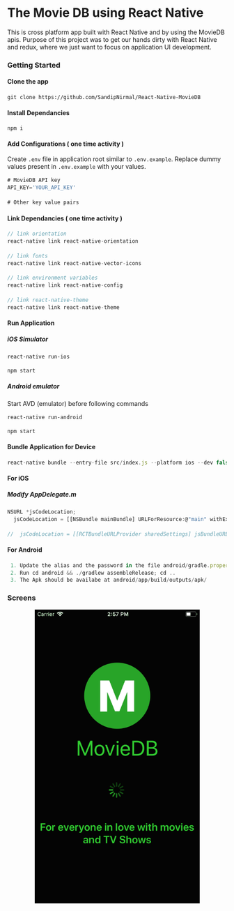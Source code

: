 # The Movie DB using React Native

This is cross platform app built with React Native and by using the MovieDB apis. Purpose of this project was to get our hands dirty with React Native and redux, where we just want to focus on application UI development.

### Getting Started

#### Clone the app

```
git clone https://github.com/SandipNirmal/React-Native-MovieDB
```

#### Install Dependancies

```
npm i
```

#### Add Configurations ( one time activity )

Create ```.env``` file in application root similar to ```.env.example```. Replace dummy values present in ```.env.example``` with your values.

```javascript
# MovieDB API key
API_KEY='YOUR_API_KEY'

# Other key value pairs
```

#### Link Dependancies ( one time activity )

``` JavaScript
// link orientation
react-native link react-native-orientation 

// link fonts
react-native link react-native-vector-icons

// link environment variables
react-native link react-native-config

// link react-native-theme
react-native link react-native-theme

```
#### Run Application

##### iOS Simulator
```
react-native run-ios

npm start
```

##### Android emulator

Start AVD (emulator) before following commands

```
react-native run-android

npm start
```

#### Bundle Application for Device

``` JavaScript
react-native bundle --entry-file src/index.js --platform ios --dev false --bundle-output ios/main.jsbundle --assets-dest ios
```

#### For iOS

##### Modify AppDelegate.m

``` JavaScript
NSURL *jsCodeLocation;
  jsCodeLocation = [[NSBundle mainBundle] URLForResource:@"main" withExtension:@"jsbundle"];

//  jsCodeLocation = [[RCTBundleURLProvider sharedSettings] jsBundleURLForBundleRoot:@"index.ios" fallbackResource:nil];
```

#### For Android
``` Javascript
 1. Update the alias and the password in the file android/gradle.properties
 2. Run cd android && ./gradlew assembleRelease; cd ..
 3. The Apk should be availabe at android/app/build/outputs/apk/
```

### Screens
<div style="text-align:center">
	<img src="screenshots/demo.gif" />
</div>
